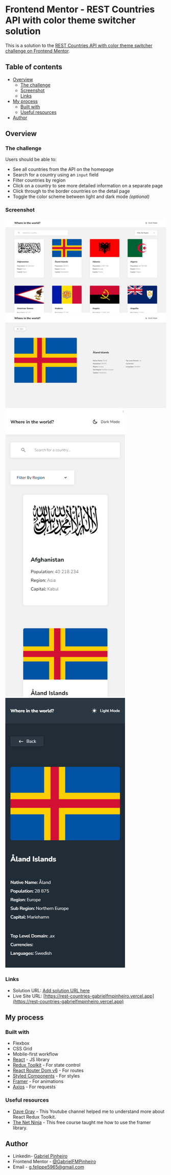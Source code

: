# Frontend Mentor - REST Countries API with color theme switcher solution

This is a solution to the [REST Countries API with color theme switcher challenge on Frontend Mentor](https://www.frontendmentor.io/challenges/rest-countries-api-with-color-theme-switcher-5cacc469fec04111f7b848ca).

## Table of contents

-   [Overview](#overview)
    -   [The challenge](#the-challenge)
    -   [Screenshot](#screenshot)
    -   [Links](#links)
-   [My process](#my-process)
    -   [Built with](#built-with)
    -   [Useful resources](#useful-resources)
-   [Author](#author)

## Overview

### The challenge

Users should be able to:

-   See all countries from the API on the homepage
-   Search for a country using an `input` field
-   Filter countries by region
-   Click on a country to see more detailed information on a separate page
-   Click through to the border countries on the detail page
-   Toggle the color scheme between light and dark mode _(optional)_

### Screenshot

![](./design/rest-countries-desktop-home.png)
![](./design/rest-countries-desktop-details.png)
![](./design/rest-countries-mobile-home.png)
![](./design/rest-countries-mobile-details.png)

### Links

-   Solution URL: [Add solution URL here](https://your-solution-url.com)
-   Live Site URL: [https://rest-countries-gabrielfmpinheiro.vercel.app](https://rest-countries-gabrielfmpinheiro.vercel.app)

## My process

### Built with

-   Flexbox
-   CSS Grid
-   Mobile-first workflow
-   [React](https://reactjs.org/) - JS library
-   [Redux Toolkit](https://redux-toolkit.js.org/) - For state control
-   [React Router Dom v6](https://reactrouter.com/docs/en/v6) - For routes
-   [Styled Components](https://styled-components.com/) - For styles
-   [Framer](https://www.framer.com/docs/introduction/) - For animations
-   [Axios](https://axios-http.com/docs/intro) - For requests

### Useful resources

-   [Dave Gray](https://www.youtube.com/watch?v=u3KlatzB7GM&t=665s) - This Youtube channel helped me to understand more about React Redux Toolkit.
-   [The Net Ninja](https://www.example.com) - This free course taught me how to use the framer library.

## Author

-   Linkedin- [Gabriel Pinheiro](https://www.linkedin.com/feed/)
-   Frontend Mentor - [@GabrielFMPinheiro](https://www.frontendmentor.io/profile/GabrielFMPinheiro)
-   Email - g.felippe5965@gmail.com
